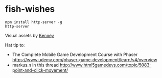 # fish-wishes

    npm install http-server -g
    http-server

Visual assets by [Kenney](http://kenney.nl/)

Hat tip to:
* The Complete Mobile Game Development Course with Phaser https://www.udemy.com/phaser-game-development/learn/v4/overview
* markus.n in this thread http://www.html5gamedevs.com/topic/5083-point-and-click-movement/
